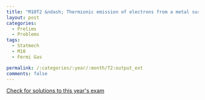 ```yaml
---
title: "M10T2 &ndash; Thermionic emission of electrons from a metal surface"
layout: post
categories:
  - Prelims
  - Problems
tags:
  - Statmech
  - M10
  - Fermi Gas

permalink: /:categories/:year/:month/T2:output_ext
comments: false
---
```

<object data="2010M2T.pdf" type="application/pdf" width="100%" height="500"></object>
<div class="message"><a href='https://princetonprelim.com/prelim/25/'>Check for solutions to this year's exam</a></div>